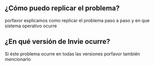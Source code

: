 ## ¿Cómo puedo replicar el problema?
porfavor explicamos como replicar el problema paso a paso y en que sistema operativo ocurre
## ¿En qué versión de Invie ocurre?
Si éste problema ocurre en todas las versiones porfavor también mencionarlo
